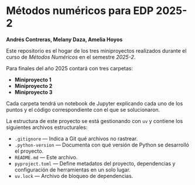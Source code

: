 # Métodos numéricos para EDP 2025-2

**Andrés Contreras, Melany Daza, Amelia Hoyos**

Este repositorio es el hogar de los tres miniproyectos realizados durante el curso de *Métodos Numéricos* en el semestre *2025-2*.

Para finales del año 2025 contará con tres carpetas:
- **Miniproyecto 1**
- **Miniproyecto 2**
- **Miniproyecto 3**

Cada carpeta tendrá un notebook de Jupyter explicando cada uno de los puntos y el código correspondiente con el que se solucionaron.

La estructura de este proyecto se está gestionando con `uv` y contiene los siguientes archivos estructurales:

- `.gitignore` — Indica a Git qué archivos no rastrear.
- `.python-version` — Documenta con qué versión de Python se desarrolló el proyecto.
- `README.md` — Este archivo.
- `pyproject.toml` — Define metadatos del proyecto, dependencias y configuración de herramientas en un solo lugar.
- `uv.lock` — Archivo de bloqueo de dependencias.
